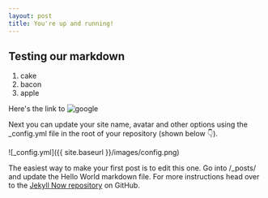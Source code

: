 ```yaml
---
layout: post
title: You're up and running!
---
```



## Testing our markdown

1. cake
2. bacon
3. apple

Here's the link to ![google](http://upload.wikimedia.org/wikipedia/commons/1/15/Red_Apple.jpg)


Next you can update your site name, avatar and other options using the _config.yml file in the root of your repository (shown below :point_down:).

![_config.yml]({{ site.baseurl }}/images/config.png)

The easiest way to make your first post is to edit this one. Go into /_posts/ and update the Hello World markdown file. For more instructions head over to the [Jekyll Now repository](https://github.com/barryclark/jekyll-now) on GitHub.
